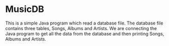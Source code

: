 # MusicDB
This is a simple Java program which read a database file. The database file contains three tables, Songs, Albums and Artists. We are connecting the Java program to get all the data from the database and then printing Songs, Albums and Artists.

